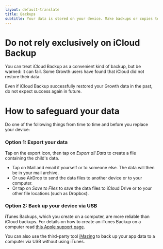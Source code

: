 ```yaml
---
layout: default-translate
title: Backups
subtitle: Your data is stored on your device. Make backups or copies to avoid losing your data if something happens to your device.
---
```



# Do not rely exclusively on <span class="notranslate">iCloud Backup</span>

You can treat <span class="notranslate">iCloud Backup </span> as a convenient kind of backup, but be warned: it can fail. Some Growth users have found that iCloud did not restore their data.

Even if <span class="notranslate">iCloud Backup</span> successfully restored your Growth data in the past, do not expect success again in future.

# How to safeguard your data

Do one of the following things from time to time and before you replace your device:

### Option 1: Export your data

Tap on the export icon, then tap on *Export all Data* to create a file containing the child's data.
* Tap on Mail and email it yourself or to someone else. The data will then be in your mail archive.
* Or use <span class="notranslate">AirDrop</span> to send the data files to another device or to your computer.
* Or tap on *Save to Files* to save the data files to <span class="notranslate">iCloud Drive</span> or to your other file locations (such as Dropbox).

### Option 2: Back up your device via USB

iTunes Backups, which you create on a computer, are more reliable than iCloud backups. For details on how to create an iTunes Backup on a computer read [this Apple support page](https://support.apple.com/en-ie/HT201269#itunes).

You can also use the third-party tool [iMazing](https://imazing.com) to back up your app data to a computer via USB without using iTunes.